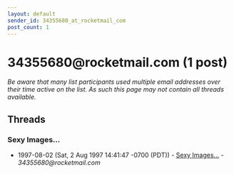 ```yaml
---
layout: default
sender_id: 34355680_at_rocketmail_com
post_count: 1
---
```


# 34355680<span>@</span>rocketmail.com (1 post)

_Be aware that many list participants used multiple email addresses over their time active on the list. As such this page may not contain all threads available._

## Threads

### Sexy Images...
+ 1997-08-02 (Sat, 2 Aug 1997 14:41:47 -0700 (PDT)) - [Sexy Images...](/archive/1997/08/e649eda5931a2b2de9b955e682313e3bb4f19cdb310b9146e6add3f8ebd467a0) - _34355680@rocketmail.com_

